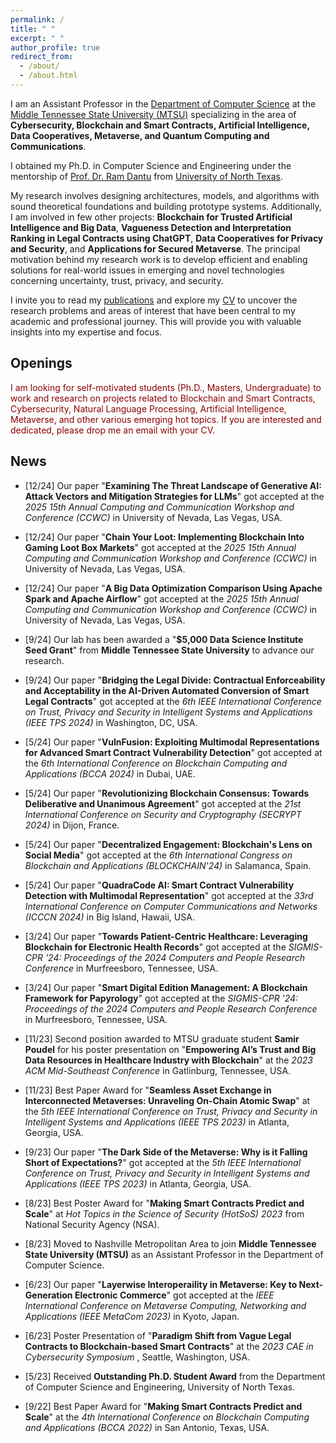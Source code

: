 ```yaml
---
permalink: /
title: " "
excerpt: " "
author_profile: true
redirect_from: 
  - /about/
  - /about.html
---
```


I am an Assistant Professor in the [Department of Computer Science](https://www.mtsu.edu/csc/) at the [Middle Tennessee State University (MTSU)](https://www.mtsu.edu/) specializing in the area of **Cybersecurity, Blockchain and Smart Contracts, Artificial Intelligence, Data Cooperatives, Metaverse, and Quantum Computing and Communications**. 

I obtained my Ph.D. in Computer Science and Engineering under the mentorship of [Prof. Dr. Ram Dantu](https://computerscience.engineering.unt.edu/people/faculty/ram-dantu) from [University of North Texas](https://computerscience.engineering.unt.edu/). 

My research involves designing architectures, models, and algorithms with sound theoretical foundations and building prototype systems. Additionally, I am involved in few other projects: **Blockchain for Trusted Artificial Intelligence and Big Data**, **Vagueness Detection and Interpretation Ranking in Legal Contracts using ChatGPT**, **Data Cooperatives for Privacy and Security**, and **Applications for Secured Metaverse**. The principal motivation behind my research work is to develop efficient and enabling solutions for real-world issues in emerging and novel technologies concerning uncertainty, trust, privacy, and security.


I invite you to read my [publications](https://scholar.google.com/citations?hl=en&user=bhEKUskAAAAJ&view_op=list_works&sortby=pubdate) and explore my [CV](https://kritagya93.github.io/files/CV_Kritagya_Upadhyay.pdf) to uncover the research problems and areas of interest that have been central to my academic and professional journey. This will provide you with valuable insights into my expertise and focus.


## Openings
<font color="DarkRed"> I am looking for self-motivated students (Ph.D., Masters, Undergraduate) to work and research on projects related to Blockchain and Smart Contracts, Cybersecurity, Natural Language Processing, Artificial Intelligence, Metaverse, and other various emerging hot topics. If you are interested and dedicated, please drop me an email with your CV. </font>


## News
* [12/24] Our paper "**Examining The Threat Landscape of Generative AI: Attack Vectors and Mitigation Strategies for LLMs**" got accepted at the <i> 2025 15th Annual Computing and Communication Workshop and Conference (CCWC) </i> in University of Nevada, Las Vegas, USA. 

* [12/24] Our paper "**Chain Your Loot: Implementing Blockchain Into Gaming Loot Box Markets**" got accepted at the <i> 2025 15th Annual Computing and Communication Workshop and Conference (CCWC) </i> in University of Nevada, Las Vegas, USA. 

* [12/24] Our paper "**A Big Data Optimization Comparison Using Apache Spark and Apache Airflow**" got accepted at the <i> 2025 15th Annual Computing and Communication Workshop and Conference (CCWC) </i> in University of Nevada, Las Vegas, USA. 

* [9/24] Our lab has been awarded a "**$5,000 Data Science Institute Seed Grant**" from **Middle Tennessee State University** to advance our research. 

* [9/24] Our paper "**Bridging the Legal Divide: Contractual Enforceability and Acceptability in the AI-Driven Automated Conversion of Smart Legal Contracts**" got accepted at the <i> 6th IEEE International Conference on Trust, Privacy and Security in Intelligent Systems and Applications (IEEE TPS 2024) </i> in Washington, DC, USA. 

* [5/24] Our paper "**VulnFusion: Exploiting Multimodal Representations for Advanced Smart Contract Vulnerability Detection**" got accepted at the <i> 6th International Conference on Blockchain Computing and Applications (BCCA 2024) </i> in Dubai, UAE. 

* [5/24] Our paper "**Revolutionizing Blockchain Consensus: Towards Deliberative and Unanimous Agreement**" got accepted at the <i> 21st International Conference on Security and Cryptography (SECRYPT 2024) </i> in Dijon, France. 

* [5/24] Our paper "**Decentralized Engagement: Blockchain's Lens on Social Media**" got accepted at the <i> 6th International Congress on Blockchain and Applications (BLOCKCHAIN'24) </i> in Salamanca, Spain. 

* [5/24] Our paper "**QuadraCode AI: Smart Contract Vulnerability Detection with Multimodal Representation**" got accepted at the <i> 33rd International Conference on Computer Communications and Networks (ICCCN 2024) </i> in Big Island, Hawaii, USA. 

* [3/24] Our paper "**Towards Patient-Centric Healthcare: Leveraging Blockchain for Electronic Health Records**" got accepted at the <i> SIGMIS-CPR '24: Proceedings of the 2024 Computers and People Research Conference </i> in Murfreesboro, Tennessee, USA.

* [3/24] Our paper "**Smart Digital Edition Management: A Blockchain Framework for Papyrology**" got accepted at the <i> SIGMIS-CPR '24: Proceedings of the 2024 Computers and People Research Conference </i> in Murfreesboro, Tennessee, USA. 

* [11/23] Second position awarded to MTSU graduate student **Samir Poudel** for his poster presentation on "**Empowering AI’s Trust and Big Data Resources in Healthcare Industry with Blockchain**" at the <i> 2023 ACM Mid-Southeast Conference </i> in Gatlinburg, Tennessee, USA.

* [11/23] Best Paper Award for "**Seamless Asset Exchange in Interconnected Metaverses: Unraveling On-Chain Atomic Swap**" at the <i> 5th IEEE International Conference on Trust, Privacy and Security in Intelligent Systems and Applications (IEEE TPS 2023) </i> in Atlanta, Georgia, USA. 

* [9/23] Our paper "**The Dark Side of the Metaverse: Why is it Falling Short of Expectations?**" got accepted at the <i> 5th IEEE International Conference on Trust, Privacy and Security in Intelligent Systems and Applications (IEEE TPS 2023) </i> in Atlanta, Georgia, USA. 

* [8/23] Best Poster Award for "**Making Smart Contracts Predict and Scale**" at <i> Hot Topics in the Science of Security (HotSoS) 2023 </i> from National Security Agency (NSA).

* [8/23] Moved to Nashville Metropolitan Area to join **Middle Tennessee State University (MTSU)** as an Assistant Professor in the Department of Computer Science.

* [6/23] Our paper "**Layerwise Interoperaility in Metaverse: Key to Next-Generation Electronic Commerce**" got accepted at the <i> IEEE International Conference on Metaverse Computing, Networking and Applications (IEEE MetaCom 2023) </i> in Kyoto, Japan.

* [6/23] Poster Presentation of "**Paradigm Shift from Vague Legal Contracts to Blockchain-based Smart Contracts**" at the <i> 2023 CAE in Cybersecurity Symposium </i>, Seattle, Washington, USA.

* [5/23] Received **Outstanding Ph.D. Student Award** from the Department of Computer Science and Engineering, University of North Texas.

* [9/22] Best Paper Award for "**Making Smart Contracts Predict and Scale**" at the <i> 4th International Conference on Blockchain Computing and Applications (BCCA 2022) </i> in San Antonio, Texas, USA. 
